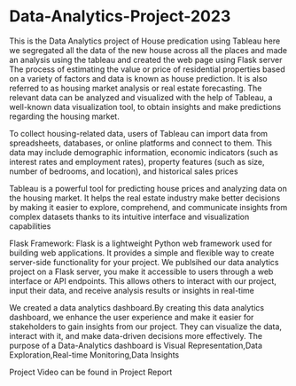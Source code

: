 # Data-Analytics-Project-2023
This is the Data Analytics project of House predication using Tableau here we segregated all the data of the new house across all the places and made an analysis using the tableau and created the web page using Flask server
The process of estimating the value or price of residential properties based on a variety of factors and data is known as house prediction. It is also referred to as housing market analysis or real estate forecasting. The relevant data can be analyzed and visualized with the help of Tableau, a well-known data visualization tool, to obtain insights and make predictions regarding the housing market.

To collect housing-related data, users of Tableau can import data from spreadsheets, databases, or online platforms and connect to them. This data may include demographic information, economic indicators (such as interest rates and employment rates), property features (such as size, number of bedrooms, and location), and historical sales prices

Tableau is a powerful tool for predicting house prices and analyzing data on the housing market. It helps the real estate industry make better decisions by making it easier to explore, comprehend, and communicate insights from complex datasets thanks to its intuitive interface and visualization capabilities

Flask Framework: Flask is a lightweight Python web framework used for building web applications. It provides a simple and flexible way to create server-side functionality for your project.
We publsihed our data analytics project on a Flask server, you make it accessible to users through a web interface or API endpoints. This allows others to interact with our project, input their data, and receive analysis results or insights in real-time

We created a data analytics dashboard.By creating this data analytics dashboard, we enhance the user experience and make it easier for stakeholders to gain insights from our project. They can visualize the data, interact with it, and make data-driven decisions more effectively.
The purpose of a Data-Analytics dashboard is Visual Representation,Data Exploration,Real-time Monitoring,Data Insights

Project Video can be found in Project Report
